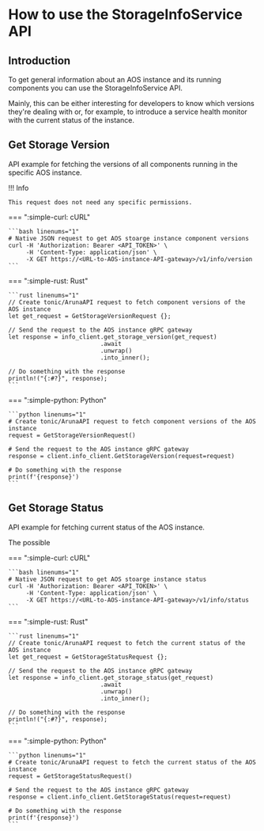 
# How to use the StorageInfoService API

## Introduction

To get general information about an AOS instance and its running components you can use the StorageInfoService API.

Mainly, this can be either interesting for developers to know which versions they're dealing with or, for example, to 
introduce a service health monitor with the current status of the instance.


## Get Storage Version

API example for fetching the versions of all components running in the specific AOS instance.

!!! Info

    This request does not need any specific permissions.

=== ":simple-curl: cURL"

    ```bash linenums="1"
    # Native JSON request to get AOS stoarge instance component versions 
    curl -H 'Authorization: Bearer <API_TOKEN>' \
         -H 'Content-Type: application/json' \
         -X GET https://<URL-to-AOS-instance-API-gateway>/v1/info/version
    ```

=== ":simple-rust: Rust"

    ```rust linenums="1"
    // Create tonic/ArunaAPI request to fetch component versions of the AOS instance
    let get_request = GetStorageVersionRequest {};
    
    // Send the request to the AOS instance gRPC gateway
    let response = info_client.get_storage_version(get_request)
                              .await
                              .unwrap()
                              .into_inner();
    
    // Do something with the response
    println!("{:#?}", response);
    ```

=== ":simple-python: Python"

    ```python linenums="1"
    # Create tonic/ArunaAPI request to fetch component versions of the AOS instance
    request = GetStorageVersionRequest()

    # Send the request to the AOS instance gRPC gateway
    response = client.info_client.GetStorageVersion(request=request)

    # Do something with the response
    print(f'{response}')
    ```


## Get Storage Status

API example for fetching current status of the AOS instance.

The possible 

=== ":simple-curl: cURL"

    ```bash linenums="1"
    # Native JSON request to get AOS stoarge instance status
    curl -H 'Authorization: Bearer <API_TOKEN>' \
         -H 'Content-Type: application/json' \
         -X GET https://<URL-to-AOS-instance-API-gateway>/v1/info/status
    ```

=== ":simple-rust: Rust"

    ```rust linenums="1"
    // Create tonic/ArunaAPI request to fetch the current status of the AOS instance
    let get_request = GetStorageStatusRequest {};
    
    // Send the request to the AOS instance gRPC gateway
    let response = info_client.get_storage_status(get_request)
                              .await
                              .unwrap()
                              .into_inner();
    
    // Do something with the response
    println!("{:#?}", response);
    ```

=== ":simple-python: Python"

    ```python linenums="1"
    # Create tonic/ArunaAPI request to fetch the current status of the AOS instance
    request = GetStorageStatusRequest()

    # Send the request to the AOS instance gRPC gateway
    response = client.info_client.GetStorageStatus(request=request)

    # Do something with the response
    print(f'{response}')
    ```

